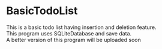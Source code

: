 # BasicTodoList
This is a basic todo list having insertion and deletion feature.  
This program uses SQLiteDatabase and save data.  
A better version of this program will be uploaded soon
